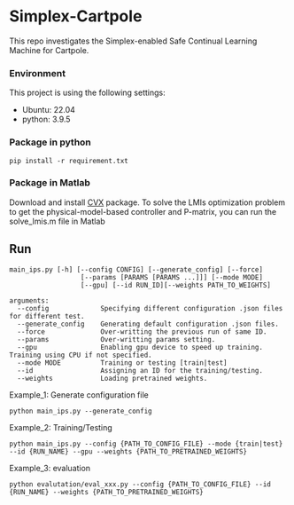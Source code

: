 # Simplex-Cartpole

This repo investigates the Simplex-enabled Safe Continual Learning Machine for Cartpole.

### Environment

This project is using the following settings:

- Ubuntu: 22.04
- python: 3.9.5

### Package in python

```
pip install -r requirement.txt
```

### Package in Matlab

Download and install [CVX](http://cvxr.com/cvx/) package. To solve the LMIs optimization problem to get the
physical-model-based controller and P-matrix, you can run the solve_lmis.m file in Matlab

## Run

```
main_ips.py [-h] [--config CONFIG] [--generate_config] [--force]
                  [--params [PARAMS [PARAMS ...]]] [--mode MODE]
                  [--gpu] [--id RUN_ID][--weights PATH_TO_WEIGHTS] 

arguments:
  --config             Specifying different configuration .json files for different test.
  --generate_config    Generating default configuration .json files. 
  --force              Over-writting the previous run of same ID.
  --params             Over-writting params setting.
  --gpu                Enabling gpu device to speed up training. Training using CPU if not specified.   
  --mode MODE          Training or testing [train|test]
  --id                 Assigning an ID for the training/testing.
  --weights            Loading pretrained weights.    
```

Example_1: Generate configuration file

```
python main_ips.py --generate_config
```

Example_2: Training/Testing

```
python main_ips.py --config {PATH_TO_CONFIG_FILE} --mode {train|test} --id {RUN_NAME} --gpu --weights {PATH_TO_PRETRAINED_WEIGHTS}
```

Example_3: evaluation

```
python evalutation/eval_xxx.py --config {PATH_TO_CONFIG_FILE} --id {RUN_NAME} --weights {PATH_TO_PRETRAINED_WEIGHTS}
```

